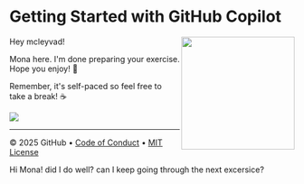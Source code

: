 # Getting Started with GitHub Copilot

<img src="https://octodex.github.com/images/Professortocat_v2.png" align="right" height="200px" />

Hey mcleyvad!

Mona here. I'm done preparing your exercise. Hope you enjoy! 💚

Remember, it's self-paced so feel free to take a break! ☕️

[![](https://img.shields.io/badge/Go%20to%20Exercise-%E2%86%92-1f883d?style=for-the-badge&logo=github&labelColor=197935)](https://github.com/mcleyvad/copilot-exercise/issues/1)

---

&copy; 2025 GitHub &bull; [Code of Conduct](https://www.contributor-covenant.org/version/2/1/code_of_conduct/code_of_conduct.md) &bull; [MIT License](https://gh.io/mit)

Hi Mona! did I do well? can I keep going through the next excersice? 

